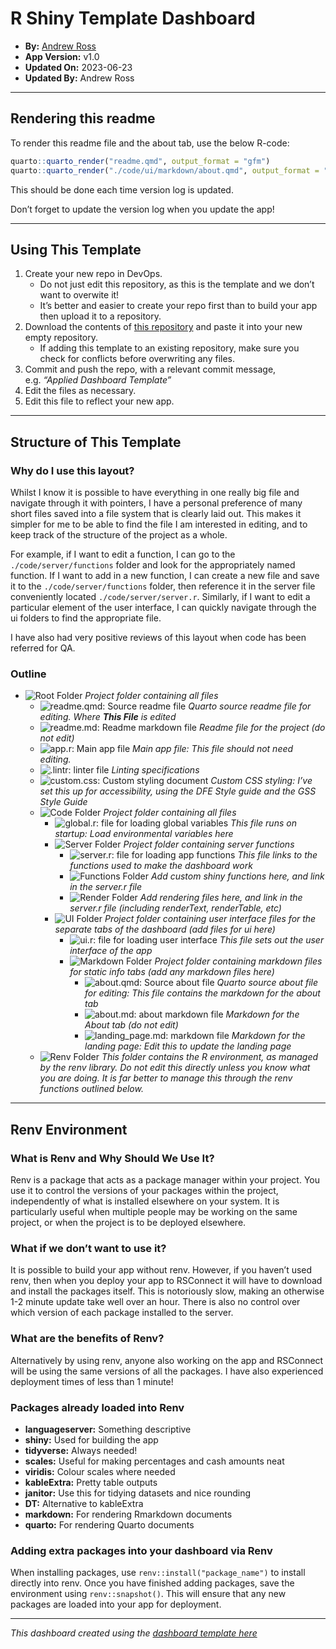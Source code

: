 
<!--
The readme.md file is automatically generated using Quarto.
The automation was put in place to ensure that the latest update information is available.
To see/update the code that creates this markdown, see the ./readme.Qmd file.
-->

# R Shiny Template Dashboard

- **By:** [Andrew Ross](mailto:andrew2.ROSS@education.gov.uk)
- **App Version:** v1.0
- **Updated On:** 2023-06-23
- **Updated By:** Andrew Ross

------------------------------------------------------------------------

## Rendering this readme

To render this readme file and the about tab, use the below R-code:

``` r
quarto::quarto_render("readme.qmd", output_format = "gfm")
quarto::quarto_render("./code/ui/markdown/about.qmd", output_format = "gfm")
```

This should be done each time version log is updated.

Don’t forget to update the version log when you update the app!

------------------------------------------------------------------------

## Using This Template

1.  Create your new repo in DevOps.
    - Do not just edit this repository, as this is the template and we
      don’t want to overwite it!
    - It’s better and easier to create your repo first than to build
      your app then upload it to a repository.
2.  Download the contents of [this
    repository](https://github.com/Random483/template-dashboard/) and
    paste it into your new empty repository.
    - If adding this template to an existing repository, make sure you
      check for conflicts before overwriting any files.
3.  Commit and push the repo, with a relevant commit message,
    e.g. *“Applied Dashboard Template”*
4.  Edit the files as necessary.
5.  Edit this file to reflect your new app.

------------------------------------------------------------------------

## Structure of This Template

### Why do I use this layout?

Whilst I know it is possible to have everything in one really big file
and navigate through it with pointers, I have a personal preference of
many short files saved into a file system that is clearly laid out. This
makes it simpler for me to be able to find the file I am interested in
editing, and to keep track of the structure of the project as a whole.

For example, if I want to edit a function, I can go to the
`./code/server/functions` folder and look for the appropriately named
function. If I want to add in a new function, I can create a new file
and save it to the `./code/server/functions` folder, then reference it
in the server file conveniently located `./code/server/server.r`.
Similarly, if I want to edit a particular element of the user interface,
I can quickly navigate through the ui folders to find the appropriate
file.

I have also had very positive reviews of this layout when code has been
referred for QA.

### Outline

- ![Root
  Folder](https://img.shields.io/badge/Folder-Root_Project-51397a?&labelColor=e87d1e&logoColor=ffffff&logo=files&style=plastic.png)
  *Project folder containing all files*
  - ![readme.qmd: Source readme
    file](https://img.shields.io/badge/Quarto-readme.qmd-51397a?&labelColor=447099&logoColor=ffffff&logo=markdown&style=plastic)
    *Quarto source readme file for editing. Where **This File** is
    edited*
  - ![readme.md: Readme markdown
    file](https://img.shields.io/badge/Markdown-readme.md-51397a?&labelColor=0000000&logoColor=ffffff&logo=markdown&style=plastic)
    *Readme file for the project (do not edit)*
  - ![app.r: Main app
    file](https://img.shields.io/badge/R-app.r-51397a?&labelColor=1f65cc&logoColor=ffffff&logo=r&style=plastic)
    *Main app file: This file should not need editing.*
  - ![.lintr: linter
    file](https://img.shields.io/badge/Linter-.lintr-51397a?&labelColor=260859&style=plastic)
    *Linting specifications*
  - ![custom.css: Custom styling
    document](https://img.shields.io/badge/CSS-Custom.css-51397a?&labelColor=260859&style=plastic)
    *Custom CSS styling: I’ve set this up for accessibility, using the
    DFE Style guide and the GSS Style Guide*
  - ![Code
    Folder](https://img.shields.io/badge/Folder-Code-51397a?&labelColor=e87d1e&logoColor=ffffff&logo=files&style=plastic.png)
    *Project folder containing all files*
    - ![global.r: file for loading global
      variables](https://img.shields.io/badge/R-global.r-51397a?&labelColor=1f65cc&logoColor=ffffff&logo=r&style=plastic)
      *This file runs on startup: Load environmental variables here*
    - ![Server
      Folder](https://img.shields.io/badge/Folder-Server-51397a?&labelColor=e87d1e&logoColor=ffffff&logo=files&style=plastic.png)
      *Project folder containing server functions*
      - ![server.r: file for loading app
        functions](https://img.shields.io/badge/R-server.r-51397a?&labelColor=1f65cc&logoColor=ffffff&logo=r&style=plastic)
        *This file links to the functions used to make the dashboard
        work*
      - ![Functions
        Folder](https://img.shields.io/badge/Folder-Functions-51397a?&labelColor=e87d1e&logoColor=ffffff&logo=files&style=plastic.png)
        *Add custom shiny functions here, and link in the server.r file*
      - ![Render
        Folder](https://img.shields.io/badge/Folder-Render-51397a?&labelColor=e87d1e&logoColor=ffffff&logo=files&style=plastic.png)
        *Add rendering files here, and link in the server.r file
        (including renderText, renderTable, etc)*
    - ![UI
      Folder](https://img.shields.io/badge/Folder-UI-51397a?&labelColor=e87d1e&logoColor=ffffff&logo=files&style=plastic.png)
      *Project folder containing user interface files for the separate
      tabs of the dashboard (add files for ui here)*
      - ![ui.r: file for loading user
        interface](https://img.shields.io/badge/R-ui.r-51397a?&labelColor=1f65cc&logoColor=ffffff&logo=r&style=plastic)
        *This file sets out the user interface of the app*
      - ![Markdown
        Folder](https://img.shields.io/badge/Folder-Markdown-51397a?&labelColor=e87d1e&logoColor=ffffff&logo=files&style=plastic.png)
        *Project folder containing markdown files for static info tabs
        (add any markdown files here)*
        - ![about.qmd: Source about
          file](https://img.shields.io/badge/Quarto-About.qmd-51397a?&labelColor=447099&logoColor=ffffff&logo=markdown&style=plastic)
          *Quarto source about file for editing: This file contains the
          markdown for the about tab*
        - ![about.md: about markdown
          file](https://img.shields.io/badge/Markdown-About.md-51397a?&labelColor=0000000&logoColor=ffffff&logo=markdown&style=plastic)
          *Markdown for the About tab (do not edit)*
        - ![landing_page.md: markdown
          file](https://img.shields.io/badge/Markdown-Landing_Page.md-51397a?&labelColor=0000000&logoColor=ffffff&logo=markdown&style=plastic)
          *Markdown for the landing page: Edit this to update the
          landing page*
  - ![Renv
    Folder](https://img.shields.io/badge/Folder-Renv-51397a?&labelColor=e87d1e&logoColor=ffffff&logo=files&style=plastic.png)
    *This folder contains the R environment, as managed by the renv
    library. Do not edit this directly unless you know what you are
    doing. It is far better to manage this through the renv functions
    outlined below.*

------------------------------------------------------------------------

## Renv Environment

### What is Renv and Why Should We Use It?

Renv is a package that acts as a package manager within your project.
You use it to control the versions of your packages within the project,
independently of what is installed elsewhere on your system. It is
particularly useful when multiple people may be working on the same
project, or when the project is to be deployed elsewhere.

### What if we don’t want to use it?

It is possible to build your app without renv. However, if you haven’t
used renv, then when you deploy your app to RSConnect it will have to
download and install the packages itself. This is notoriously slow,
making an otherwise 1-2 minute update take well over an hour. There is
also no control over which version of each package installed to the
server.

### What are the benefits of Renv?

Alternatively by using renv, anyone also working on the app and
RSConnect will be using the same versions of all the packages. I have
also experienced deployment times of less than 1 minute!

### Packages already loaded into Renv

- **languageserver:** Something descriptive
- **shiny:** Used for building the app
- **tidyverse:** Always needed!
- **scales:** Useful for making percentages and cash amounts neat
- **viridis:** Colour scales where needed
- **kableExtra:** Pretty table outputs
- **janitor:** Use this for tidying datasets and nice rounding
- **DT:** Alternative to kableExtra
- **markdown:** For rendering Rmarkdown documents
- **quarto:** For rendering Quarto documents

### Adding extra packages into your dashboard via Renv

When installing packages, use `renv::install("package_name")` to install
directly into renv. Once you have finished adding packages, save the
environment using `renv::snapshot()`. This will ensure that any new
packages are loaded into your app for deployment.

------------------------------------------------------------------------

*This dashboard created using the [dashboard template
here](https://github.com/Random483/template-dashboard)*
